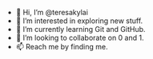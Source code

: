 - 👋 Hi, I’m @teresakylai
- 👀 I’m interested in exploring new stuff.
- 🌱 I’m currently learning Git and GitHub.
- 💞️ I’m looking to collaborate on 0 and 1.
- 📫 Reach me by finding me.

<!---
teresakylai/teresakylai is a ✨ special ✨ repository because its `README.md` (this file) appears on your GitHub profile.
You can click the Preview link to take a look at your changes.
--->
